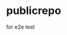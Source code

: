 # publicrepo
for e2e test







































































































































































































































































































































































































































































































































































































































































































































































































































































































































































































































































































































































































































































































































































































































































































































































































































































































































































































































































































